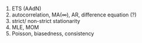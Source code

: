 1) ETS (AAdN) 
2) autocorrelation, MA($\infty$), AR, difference equation (?)
3) strict/ non-strict stationarity
4) MLE, MOM
5) Poisson, biasedness, consistency
